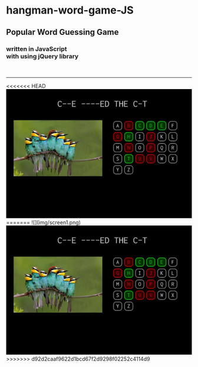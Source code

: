 # hangman-word-game-JS

<h2>Popular Word Guessing Game</h2>
<h3>written in <strong>JavaScript</strong> <br/>
with using <strong>jQuery</strong> library</h3>
<br>
<hr>
<<<<<<< HEAD
<img src="img/screen1.jpg">
=======
![](img/screen1.png)
<img src="img/screen1.png">
>>>>>>> d92d2caaf9622d1bcd67f2d9298f02252c4114d9
